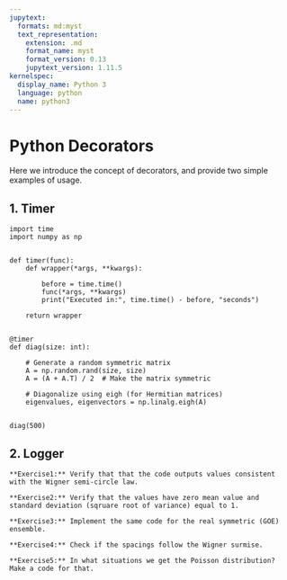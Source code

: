 ```yaml
---
jupytext:
  formats: md:myst
  text_representation:
    extension: .md
    format_name: myst
    format_version: 0.13
    jupytext_version: 1.11.5
kernelspec:
  display_name: Python 3
  language: python
  name: python3
---
```


# Python Decorators

Here we introduce the concept of decorators, and provide two simple examples of usage. 

## 1. Timer
```{code-cell}
import time
import numpy as np


def timer(func):
    def wrapper(*args, **kwargs):

        before = time.time()
        func(*args, **kwargs)
        print("Executed in:", time.time() - before, "seconds")

    return wrapper


@timer
def diag(size: int):

    # Generate a random symmetric matrix
    A = np.random.rand(size, size)
    A = (A + A.T) / 2  # Make the matrix symmetric

    # Diagonalize using eigh (for Hermitian matrices)
    eigenvalues, eigenvectors = np.linalg.eigh(A)


diag(500)

```


## 2. Logger



```{note}
**Exercise1:** Verify that that the code outputs values consistent with the Wigner semi-circle law.

**Exercise2:** Verify that the values have zero mean value and standard deviation (sqruare root of variance) equal to 1.

**Exercise3:** Implement the same code for the real symmetric (GOE) ensemble.

**Exercise4:** Check if the spacings follow the Wigner surmise.

**Exercise5:** In what situations we get the Poisson distribution? Make a code for that.






```



